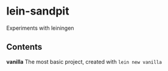 lein-sandpit
============

Experiments with leiningen

Contents
--------

__vanilla__
The most basic project, created with `lein new vanilla`


